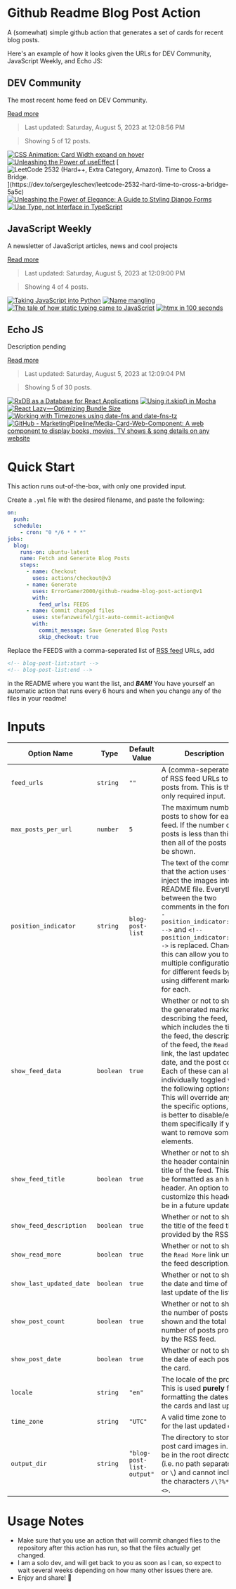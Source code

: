# Github Readme Blog Post Action

A (somewhat) simple github action that generates a set of cards for recent blog posts.

Here's an example of how it looks given the URLs for DEV Community, JavaScript Weekly, and Echo JS:

<!-- post-list:start -->
## DEV Community

The most recent home feed on DEV Community.

[Read more](https://dev.to)
> Last updated: Saturday, August 5, 2023 at 12:08:56 PM

> Showing 5 of 12 posts.

[![CSS Animation: Card Width expand on hover](https://raw.githubusercontent.com/ErrorGamer2000/github-readme-blog-post-action/main/generated_files/DEV_Community/CSS_Animation__Card_Width_expand_on_hover.svg)](https://dev.to/jon_snow789/css-animation-card-width-expand-on-hover-me4)
[![Unleashing the Power of useEffect](https://raw.githubusercontent.com/ErrorGamer2000/github-readme-blog-post-action/main/generated_files/DEV_Community/Unleashing_the_Power_of_useEffect.svg)](https://dev.to/capwellmurimi/unleashing-the-power-of-useeffect-3b2p)
[![LeetCode 2532 (Hard++, Extra Category, Amazon). Time to Cross a Bridge.](https://raw.githubusercontent.com/ErrorGamer2000/github-readme-blog-post-action/main/generated_files/DEV_Community/LeetCode_2532_(Hard++__Extra_Category__Amazon)._Time_to_Cross_a_Bridge..svg)](https://dev.to/sergeyleschev/leetcode-2532-hard-time-to-cross-a-bridge-5a5c)
[![Unleashing the Power of Elegance: A Guide to Styling Django Forms](https://raw.githubusercontent.com/ErrorGamer2000/github-readme-blog-post-action/main/generated_files/DEV_Community/Unleashing_the_Power_of_Elegance__A_Guide_to_Styling_Django_Forms.svg)](https://dev.to/conrad/unleashing-the-power-of-elegance-a-guide-to-styling-django-forms-3oi7)
[![Use Type, not Interface in TypeScript](https://raw.githubusercontent.com/ErrorGamer2000/github-readme-blog-post-action/main/generated_files/DEV_Community/Use_Type__not_Interface_in_TypeScript.svg)](https://dev.to/treasuredev_/use-type-not-interface-in-typescript-34i7)


## JavaScript Weekly

A newsletter of JavaScript articles, news and cool projects

[Read more](https://javascriptweekly.com/)
> Last updated: Saturday, August 5, 2023 at 12:09:00 PM

> Showing 4 of 4 posts.

[![Taking JavaScript into Python](https://raw.githubusercontent.com/ErrorGamer2000/github-readme-blog-post-action/main/generated_files/JavaScript_Weekly/Taking_JavaScript_into_Python.svg)](https://javascriptweekly.com/issues/650)
[![Name mangling](https://raw.githubusercontent.com/ErrorGamer2000/github-readme-blog-post-action/main/generated_files/JavaScript_Weekly/Name_mangling.svg)](https://javascriptweekly.com/issues/649)
[![The tale of how static typing came to JavaScript](https://raw.githubusercontent.com/ErrorGamer2000/github-readme-blog-post-action/main/generated_files/JavaScript_Weekly/The_tale_of_how_static_typing_came_to_JavaScript.svg)](https://javascriptweekly.com/issues/648)
[![htmx in 100 seconds](https://raw.githubusercontent.com/ErrorGamer2000/github-readme-blog-post-action/main/generated_files/JavaScript_Weekly/htmx_in_100_seconds.svg)](https://javascriptweekly.com/issues/647)


## Echo JS

Description pending

[Read more](
http://www.echojs.com
)
> Last updated: Saturday, August 5, 2023 at 12:09:04 PM

> Showing 5 of 30 posts.

[![
RxDB as a Database for React Applications
](https://raw.githubusercontent.com/ErrorGamer2000/github-readme-blog-post-action/main/generated_files/_Echo_JS_/_RxDB_as_a_Database_for_React_Applications_.svg)](
https://rxdb.info/articles/react-database.html
)
[![Using `it.skip()` in Mocha](https://raw.githubusercontent.com/ErrorGamer2000/github-readme-blog-post-action/main/generated_files/_Echo_JS_/Using_`it.skip()`_in_Mocha.svg)](
https://masteringjs.io/tutorials/mocha/it-skip
)
[![React Lazy — Optimizing Bundle Size](https://raw.githubusercontent.com/ErrorGamer2000/github-readme-blog-post-action/main/generated_files/_Echo_JS_/React_Lazy_—_Optimizing_Bundle_Size.svg)](https://levelup.gitconnected.com/react-lazy-optimizing-bundle-size-fd82f4de2382)
[![Working with Timezones using date-fns and date-fns-tz](https://raw.githubusercontent.com/ErrorGamer2000/github-readme-blog-post-action/main/generated_files/_Echo_JS_/Working_with_Timezones_using_date-fns_and_date-fns-tz.svg)](
https://masteringjs.io/tutorials/date-fns/tz
)
[![GitHub - MarketingPipeline/Media-Card-Web-Component: A web component to display books, movies, TV shows & song details on any website](https://raw.githubusercontent.com/ErrorGamer2000/github-readme-blog-post-action/main/generated_files/_Echo_JS_/GitHub_-_MarketingPipeline_Media-Card-Web-Component__A_web_component_to_display_books__movies__TV_shows___song_details_on_any_website.svg)](https://github.com/MarketingPipeline/Media-Card-Web-Component)


<!-- post-list:end -->

# Quick Start

This action runs out-of-the-box, with only one provided input.

Create a `.yml` file with the desired filename, and paste the following:

```yml
on:
  push:
  schedule:
    - cron: "0 */6 * * *"
jobs:
  blog:
    runs-on: ubuntu-latest
    name: Fetch and Generate Blog Posts
    steps:
      - name: Checkout
        uses: actions/checkout@v3
      - name: Generate
        uses: ErrorGamer2000/github-readme-blog-post-action@v1
        with:
          feed_urls: FEEDS
      - name: Commit changed files
        uses: stefanzweifel/git-auto-commit-action@v4
        with:
          commit_message: Save Generated Blog Posts
          skip_checkout: true
```

Replace the FEEDS with a comma-seperated list of [RSS feed](https://rss.com/blog/how-do-rss-feeds-work/) URLs, add

```md
<!-- blog-post-list:start -->
<!-- blog-post-list:end -->
```

in the README where you want the list, and **_BAM!_** You have yourself an automatic action that runs every 6 hours and when you change any of the files in your readme!

# Inputs

<table>
  <thead>
    <tr>
      <th>Option Name</th>
      <th>Type</th>
      <th>Default Value</th>
      <th>Description</th>
    </tr>
  </thead>
  <tbody>
    <tr>
      <td><code>feed_urls</code></td>
      <td><code>string</code></td>
      <td><code>""</code></td>
      <td>A (comma-seperated) list of RSS feed URLs to load posts from. This is the only required input.</td>
    </tr>
    <tr>
      <td><code>max_posts_per_url</code></td>
      <td><code>number</code></td>
      <td><code>5</code></td>
      <td>The maximum number of posts to show for each feed. If the number of posts is less than this, then all of the posts will be shown.</td>
    </tr>
    <tr>
      <td><code>position_indicator</code></td>
      <td><code>string</code></td>
      <td><code>blog-post-list</code></td>
      <td>The text of the comments that the action uses to inject the images into the README file. Everything between the two comments in the form <code>&lt;!-- position_indicator:start --&gt;</code> and <code>&lt;!-- position_indicator:end --&gt;</code> is replaced. Changing this can allow you to use multiple configurations for different feeds by using different markers for each.</td>
    </tr>
    <tr>
      <td><code>show_feed_data</code></td>
      <td><code>boolean</code></td>
      <td><code>true</code></td>
      <td>Whether or not to show the generated markdown describing the feed, which includes the title of the feed, the description of the feed, the <code>Read More</code> link, the last updated date, and the post count. Each of these can also be individually toggled with the following options. This will override any of the specific options, so it is better to disable/enable them specifically if you want to remove some elements.</td>
    </tr>
    <tr>
      <td><code>show_feed_title</code></td>
      <td><code>boolean</code></td>
      <td><code>true</code></td>
      <td>Whether or not to show the header containing the title of the feed. This will be formatted as an <code>h2</code> header. An option to customize this header will be in a future update.</td>
    </tr>
    <tr>
      <td><code>show_feed_description</code></td>
      <td><code>boolean</code></td>
      <td><code>true</code></td>
      <td>Whether or not to show the title of the feed that is provided by the RSS feed.</td>
    </tr>
    <tr>
      <td><code>show_read_more</code></td>
      <td><code>boolean</code></td>
      <td><code>true</code></td>
      <td>Whether or not to show the <code>Read More</code> link under the feed description.</td>
    </tr>
    <tr>
      <td><code>show_last_updated_date</code></td>
      <td><code>boolean</code></td>
      <td><code>true</code></td>
      <td>Whether or not to show the date and time of the last update of the list.</td>
    </tr>
    <tr>
      <td><code>show_post_count</code></td>
      <td><code>boolean</code></td>
      <td><code>true</code></td>
      <td>Whether or not to show the number of posts shown and the total number of posts provided by the RSS feed.</td>
    </tr>
    <tr>
      <td><code>show_post_date</code></td>
      <td><code>boolean</code></td>
      <td><code>true</code></td>
      <td>Whether or not to show the date of each post on the card.</td>
    </tr>
    <tr>
      <td><code>locale</code></td>
      <td><code>string</code></td>
      <td><code>"en"</code></td>
      <td>The locale of the project. This is used <strong>purely</strong> for formatting the dates of the cards and last update.</td>
    </tr>
    <tr>
      <td><code>time_zone</code></td>
      <td><code>string</code></td>
      <td><code>"UTC"</code></td>
      <td>A valid time zone to use for the last updated date.</td>
    </tr>
    <tr>
      <td><code>output_dir</code></td>
      <td><code>string</code></td>
      <td><code>"blog-post-list-output"</code></td>
      <td>The directory to store the post card images in. Must be in the root directory (i.e. no path separators <code>/</code> or <code>\</code>) and cannot include the characters <code>/\?%*:|"&lt;&gt;</code>.</td>
    </tr>
<!--
    <tr>
      <td><code></code></td>
      <td><cde></cde></td>
      <td><code></code></td>
      <td></td>
    </tr>
-->
  </tbody>
</table>

# Usage Notes

- Make sure that you use an action that will commit changed files to the repository after this action has run, so that the files actually get changed.
- I am a solo dev, and will get back to you as soon as I can, so expect to wait several weeks depending on how many other issues there are.
- Enjoy and share! 🤗

